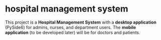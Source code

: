 # hospital management system
 This project is a **Hospital Management System** with a **desktop application** (PySide6) for admins, nurses, and department users. The **mobile application** (to be developed later) will be for doctors and patients.
